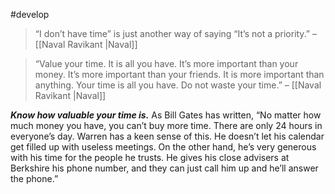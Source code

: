 #develop 

> “I don’t have time” is just another way of saying “It’s not a priority.” – [[Naval Ravikant |Naval]]

> “Value your time. It is all you have. It’s more important than your money. It’s more important than your friends. It is more important than anything. Your time is all you have. Do not waste your time.” – [[Naval Ravikant |Naval]]

**_Know how valuable your time is._** As Bill Gates has written, “No matter how much money you have, you can’t buy more time. There are only 24 hours in everyone’s day. Warren has a keen sense of this. He doesn’t let his calendar get filled up with useless meetings. On the other hand, he’s very generous with his time for the people he trusts. He gives his close advisers at Berkshire his phone number, and they can just call him up and he’ll answer the phone.”

